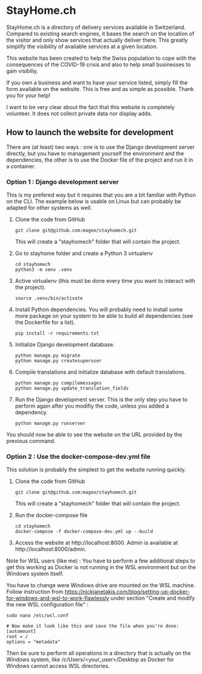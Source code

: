 # StayHome.ch

StayHome.ch is a directory of delivery services available in Switzerland. Compared to existing search engines, it bases the search on the location of the visitor and only show services that actually deliver there. This greatly simplify the visibility of available services at a given location.

This website has been created to help the Swiss population to cope with the consequences of the COVID-19 crisis and also to help small businesses to gain visibiliy.

If you own a business and want to have your service listed, simply fill the form available on the website. This is free and as simple as possible. Thank you for your help!

I want to be very clear about the fact that this website is completely volunteer. It does not collect private data nor display adds.

## How to launch the website for development

There are (at least) two ways : one is to use the Django development server directly, but you have to management yourself the environment and the dependencies, the other is to use the Docker file of the project and run it in a container.

### Option 1 : Django development server

This is my prefered way but it requires that you are a bit familiar with Python on the CLI. The example below is usable on Linux but can probably be adapted for other systems as well.

1. Clone the code from GitHub

    `git clone git@github.com:mageo/stayhomech.git`

    This will create a "stayhomech" folder that will contain the project.

2. Go to stayhome folder and create a Python 3 virtualenv

    `cd stayhomech`\
    `python3 -m venv .venv`

3. Active virtualenv (this must be done every time you want to interact with the project).

    `source .venv/bin/activate`

4. Install Python dependencies. You will probably need to install some more package on your system to be able to build all dependencies (see the Dockerfile for a list).

    `pip install -r requirements.txt`

5. Initialize Django development database.

    `python manage.py migrate`\
    `python manage.py createsuperuser`

6. Compile translations and initialize database with default translations.
   
    `python manage.py compilemessages`\
    `python manage.py update_translation_fields`

7. Run the Django development server. This is the only step you have to perform again after you modifiy the code, unless you added a dependency.

    `python manage.py runserver`

You should now be able to see the website on the URL provided by the previous command.

### Option 2 : Use the docker-compose-dev.yml file

This solution is probably the simplest to get the website running quickly.

1. Clone the code from GitHub

    `git clone git@github.com:mageo/stayhomech.git`

    This will create a "stayhomech" folder that will contain the project.

2. Run the docker-compose file
   
    ```
    cd stayhomech
    docker-compose -f docker-compose-dev.yml up --build
    ```

3. Access the website at http://localhost:8000. Admin is available at http://localhost:8000/admin.

Note for WSL users (like me) : You have to perform a few additional steps to get this working as Docker is not running in the WSL environment but on the Windows system itself.

You have to change were Windows drive are mounted on the WSL machine. Follow instruction from https://nickjanetakis.com/blog/setting-up-docker-for-windows-and-wsl-to-work-flawlessly under section "Create and modify the new WSL configuration file" :

```
sudo nano /etc/wsl.conf

# Now make it look like this and save the file when you're done:
[automount]
root = /
options = "metadata"
```

Then be sure to perform all operations in a directory that is actually on the Windows system, like /c/Users/<your_user>/Desktop as Docker for Windows cannot access WSL directories.